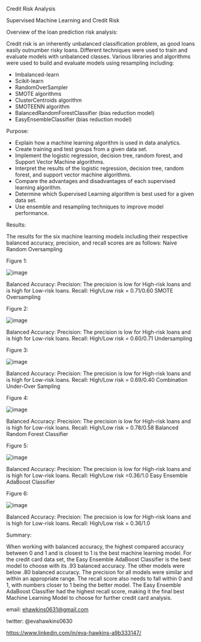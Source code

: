 Credit Risk Analysis



Supervised Machine Learning and Credit Risk


Overview of the loan prediction risk analysis:




Credit risk is an inherently unbalanced classification problem, as good loans easily outnumber risky loans. Different techniques were used to train and evaluate models with unbalanced classes. Various libraries and algorithms were used to build and evaluate models using resampling including:


* Imbalanced-learn
* Scikit-learn
* RandomOverSampler
* SMOTE algorithms
* ClusterCentroids algorithm
* SMOTEENN algorithm
* BalancedRandomForestClassifier (bias reduction model)
* EasyEnsembleClassifier (bias reduction model)



Purpose:

* Explain how a machine learning algorithm is used in data analytics.
* Create training and test groups from a given data set.
* Implement the logistic regression, decision tree, random forest, and Support Vector Machine algorithms.
* Interpret the results of the logistic regression, decision tree, random forest, and support vector machine algorithms.
* Compare the advantages and disadvantages of each supervised learning algorithm.
* Determine which Supervised Learning algorithm is best used for a given data set.
* Use ensemble and resampling techniques to improve model performance.





Results:

The results for the six machine learning models including their respective balanced accuracy, precision, and recall scores are as follows:
Naive Random Oversampling


Figure 1:

![image](https://user-images.githubusercontent.com/101227930/183818055-9a5bbf61-b076-4db4-bf22-f9006cd178cb.png)


Balanced Accuracy: 
Precision: The precision is low for High-risk loans and is high for Low-risk loans.
Recall: High/Low risk = 0.71/0.60
SMOTE Oversampling


Figure 2:

![image](https://user-images.githubusercontent.com/101227930/183818080-bc6d6a1f-2abf-45d3-96b0-e296e7947409.png)


Balanced Accuracy: 
Precision: The precision is low for High-risk loans and is high for Low-risk loans.
Recall: High/Low risk = 0.60/0.71
Undersampling


Figure 3:

![image](https://user-images.githubusercontent.com/101227930/183818117-a0b0b9f9-0cc7-47c9-a793-e650f9e3653e.png)


Balanced Accuracy: 
Precision: The precision is low for High-risk loans and is high for Low-risk loans.
Recall: High/Low risk = 0.69/0.40
Combination Under-Over Sampling


Figure 4:

![image](https://user-images.githubusercontent.com/101227930/183818162-b333fa3b-db81-4d2d-9b3d-5710136a1634.png)



Balanced Accuracy: 
Precision: The precision is low for High-risk loans and is high for Low-risk loans.
Recall: High/Low risk = 0.78/0.58
Balanced Random Forest Classifier



Figure 5:

![image](https://user-images.githubusercontent.com/101227930/183818211-a591995b-b94e-40d3-98ba-19abd139e780.png)


Balanced Accuracy: 
Precision: The precision is low for High-risk loans and is high for Low-risk loans.
Recall: High/Low risk =0.36/1.0
Easy Ensemble AdaBoost Classifier



Figure 6:

![image](https://user-images.githubusercontent.com/101227930/183818251-55067370-7577-43e5-bc5c-1962c81b8a50.png)

Balanced Accuracy: 
Precision: The precision is low for High-risk loans and is high for Low-risk loans.
Recall: High/Low risk = 0.36/1.0



Summary:

When working with balanced accuracy, the highest compared accuracy between 0 and 1 and is closest to 1 is the best machine learning model. For the credit card data set, the Easy Ensemble AdaBoost Classifier is the best model to choose with its .93 balanced accuracy. The other models were below .80 balanced accuracy. The precision for all models were similar and within an appropriate range. The recall score also needs to fall within 0 and 1, with numbers closer to 1 being the better model. The Easy Ensemble AdaBoost Classifier had the highest recall score, making it the final best Machine Learning Model to choose for further credit card analysis.


email:  ehawkins0631@gmail.com

twitter: @evahawkins0630

https://www.linkedin.com/in/eva-hawkins-a9b333147/


